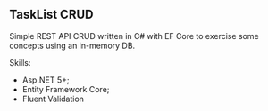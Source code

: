 ## TaskList CRUD

Simple REST API CRUD written in C# with EF Core to exercise some concepts using an in-memory DB.

Skills: 
- Asp.NET 5+;
- Entity Framework Core;
- Fluent Validation


